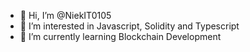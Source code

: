 - 👋 Hi, I’m @NiekIT0105
- 👀 I’m interested in Javascript, Solidity and Typescript
- 🌱 I’m currently learning Blockchain Development

<!---
NiekIT0105/NiekIT0105 is a ✨ special ✨ repository because its `README.md` (this file) appears on your GitHub profile.
You can click the Preview link to take a look at your changes.
--->
